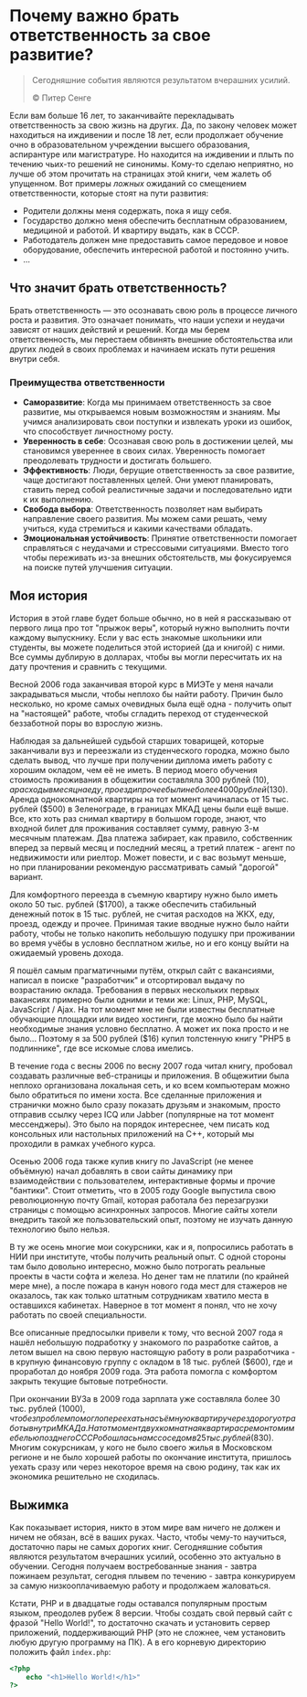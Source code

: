 # Почему важно брать ответственность за свое развитие?

> Сегодняшние события являются результатом вчерашних усилий.
>
> ©️ Питер Сенге

Если вам больше 16 лет, то заканчивайте перекладывать ответственность за свою жизнь на других. Да, по закону человек может находиться на иждивении и после 18 лет, если продолжает обучение очно в образовательном учреждении высшего образования, аспирантуре или магистратуре. Но находится на иждивении и плыть по течению чьих-то решений не синонимы. Кому-то сделаю неприятно, но лучше об этом прочитать на страницах этой книги, чем жалеть об упущенном. Вот примеры _ложных_ ожиданий со смещением ответственности, которые стоят на пути развития:

- Родители должны меня содержать, пока я ищу себя.
- Государство должно меня обеспечить бесплатным образованием, медициной и работой. И квартиру выдать, как в СССР.
- Работодатель должен мне предоставить самое передовое и новое оборудование, обеспечить интересной работой и постоянно учить.
- ...

## Что значит брать ответственность?

Брать ответственность — это осознавать свою роль в процессе личного роста и развития. Это означает понимать, что наши успехи и неудачи зависят от наших действий и решений. Когда мы берем ответственность, мы перестаем обвинять внешние обстоятельства или других людей в своих проблемах и начинаем искать пути решения внутри себя.

### Преимущества ответственности

- **Саморазвитие**: Когда мы принимаем ответственность за свое развитие, мы открываемся новым возможностям и знаниям. Мы учимся анализировать свои поступки и извлекать уроки из ошибок, что способствует личностному росту.
- **Уверенность в себе**: Осознавая свою роль в достижении целей, мы становимся увереннее в своих силах. Уверенность помогает преодолевать трудности и достигать большего.
- **Эффективность**: Люди, берущие ответственность за свое развитие, чаще достигают поставленных целей. Они умеют планировать, ставить перед собой реалистичные задачи и последовательно идти к их выполнению.
- **Свобода выбора**: Ответственность позволяет нам выбирать направление своего развития. Мы можем сами решать, чему учиться, куда стремиться и какими качествами обладать.
- **Эмоциональная устойчивость**: Принятие ответственности помогает справляться с неудачами и стрессовыми ситуациями. Вместо того чтобы переживать из-за внешних обстоятельств, мы фокусируемся на поиске путей улучшения ситуации.

## Моя история

История в этой главе будет больше обычно, но в ней я рассказываю от первого лица про тот "прыжок веры", который нужно выполнить почти каждому выпускнику. Если у вас есть знакомые школьники или студенты, вы можете поделиться этой историей (да и книгой) с ними. Все суммы дублирую в долларах, чтобы вы могли пересчитать их на дату прочтения и сравнить с текущими.

Весной 2006 года заканчивая второй курс в МИЭТе у меня начали закрадываться мысли, чтобы неплохо бы найти работу. Причин было несколько, но кроме
самых очевидных была ещё одна - получить опыт на "настоящей" работе, чтобы сгладить переход от студенческой беззаботной
поры во взрослую жизнь.

Наблюдая за дальнейшей судьбой старших товарищей, которые заканчивали вуз и переезжали из студенческого городка, можно было сделать вывод, что лучше
при получении диплома иметь работу с хорошим окладом, чем её не иметь. В период моего обучения стоимость проживания в общежитии составляла 300 рублей ($10), а
расходы в месяц на еду, проезд и прочее были не более 4000 рублей ($130). Аренда однокомнатной квартиры на тот момент начиналась от 15 тыс. рублей ($500)
в Зеленограде, в границах МКАД цены были ещё выше. Все, кто хоть раз снимал квартиру в большом городе, знают, что входной билет для проживания составляет
сумму, равную 3-м месячным платежам. Два платежа забирает, как правило, собственник вперед за первый месяц и последний месяц, а третий
платеж - агент по недвижимости или риелтор. Может повести, и с вас возьмут меньше, но при планировании рекомендую рассматривать самый
"дорогой" вариант.

Для комфортного переезда в съемную квартиру нужно было иметь около 50 тыс. рублей ($1700), а также обеспечить стабильный денежный поток в 15 тыс. рублей, не
считая расходов на ЖКХ, еду, проезд, одежду и прочее. Принимая такие вводные нужно было найти работу, чтобы не только накопить небольшую подушку при
проживании во время учёбы в условно бесплатном жилье, но и его концу выйти на ожидаемый уровень дохода.

Я пошёл самым прагматичными путём, открыл сайт с вакансиями, написал в поиске "разработчик" и отсортировал выдачу по возрастанию оклада. Требования в
первых нескольких первых вакансиях примерно были одними и теми же: Linux, PHP, MySQL, JavaScript / Ajax. На тот момент мне не были известны бесплатные
обучающие площадки или видео хостинги, где можно было бы найти необходимые знания условно бесплатно. А может их пока просто и не было... Поэтому я за 500
рублей ($16) купил толстенную книгу "PHP5 в подлиннике", где все искомые слова имелись.

В течение года с весны 2006 по весну 2007 года читал книгу, пробовал создавать различные веб-страницы и приложения. В общежитии была неплохо
организована локальная сеть, и ко всем компьютерам можно было обратиться по имени хоста. Все сделанные приложения и странички можно было сразу
показать друзьям и знакомым, просто отправив ссылку через ICQ или Jabber (популярные на тот момент мессенджеры). Это было на порядок интереснее, чем
писать код консольных или настольных приложений на C++, который мы проходили в рамках учебного курса.

Осенью 2006 года также купив книгу по JavaScript (не менее объёмную) начал добавлять в свои сайты динамику при взаимодействии с пользователем,
интерактивные формы и прочие "бантики". Стоит отметить, что в 2005 году Google выпустила свою революционную почту Gmail, которая работала без
перезагрузки страницы с помощью асинхронных запросов. Многие сайты хотели внедрить такой же пользовательский опыт, поэтому не изучать данную
технологию было нельзя.

В ту же осень многие мои сокурсники, как и я, попросились работать в НИИ при институте, чтобы получить реальный опыт. С одной стороны там было
довольно интересно, можно было потрогать реальные проекты в части софта и железа. Но денег там не платили (по крайней мере мне), а после пожара в канун нового года мест для
стажеров не оказалось, так как только штатным сотрудникам хватило места в оставшихся кабинетах. Наверное в тот момент я понял, что не хочу
работать по своей специальности.

Все описанные предпосылки привели к тому, что весной 2007 года я нашёл небольшую подработку у знакомого по разработке сайтов, а летом вышел на свою
первую настоящую работу в роли разработчика - в крупную финансовую группу с окладом в 18 тыс. рублей ($600), где и проработал до ноября 2009 года. Эта
работа помогла с комфортом закрыть текущие бытовые потребности.

При окончании ВУЗа в 2009 года зарплата уже составляла более 30 тыс. рублей ($1000), что без проблем помогло переехать на съёмную квартиру через
дорогу от работы внутри МКАДа. На тот момент двухкомнатная квартира с ремонтом и мебелью позднего СССР обошлась нам с соседом в 25 тыс.
рублей ($830). Многим сокурсникам, у кого не было своего жилья в Московском регионе и не было хорошей работы по окончание института, пришлось уехать
сразу или через некоторое время на свою родину, так как их экономика решительно не сходилась.

## Выжимка

Как показывает история, никто в этом мире вам ничего не должен и ничем не обязан, всё в ваших руках. Часто, чтобы чему-то научиться, достаточно пары не самых дорогих книг.
Сегодняшние события являются результатом вчерашних усилий, особенно это актуально в обучении. Сегодня получаем востребованные знания - завтра пожинаем
результат, сегодня плывем по течению - завтра конкурируем за самую низкооплачиваемую работу и продолжаем жаловаться.

Кстати, PHP и в двадцатые годы оставался популярным простым языком, преодолев рубеж 8 версии. Чтобы создать свой первый сайт с фразой "Hello World!",
то достаточно скачать и установить сервер приложений, поддерживающий PHP (это не сложнее, чем установить любую другую программу на ПК). А в его
корневую директорию положить файл `index.php`:

```php
<?php
    echo "<h1>Hello World!</h1>"
?>
```


